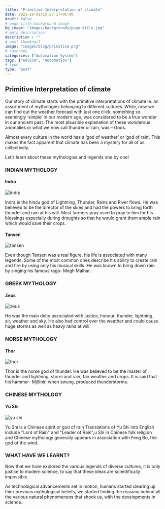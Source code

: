 ```yaml
---
title: "Primitive Interpretation of climate"
date: 2021-10-01T15:27:17+06:00
draft: false
# page title background image
bg_image: "images/backgrounds/page-title.jpg"
# meta description
description : ""
# post thumbnail
image: "images/blog/primitive.png"
# taxonomy
categories: ["Automation System"]
tags: ["Advice", "Automation"]
# type
type: "post"
---
```


## Primitive Interpretation of climate

Our story of climate starts with the primitive interpretations of climate ie. an assortment of mythologies belonging to different cultures.
While, now we can find out the weather forecast with just one click, something so seemingly ‘simple’ in our modern age, was considered to be a true wonder in our ancient past. The most plausible explanation of these wonderous anomalies or what we now call thunder or rain, was – Gods.

Almost every culture in the world has a ‘god of weather’ or ‘god of rain’. This makes the fact apparent that climate has been a mystery for all of us collectively.

Let’s learn about these mythologies and legends one by one!

### INDIAN MYTHOLOGY

#### Indra

![indra](/images/primitive/indra.jpg)

Indra is the hindu god of Lightning, Thunder, Rains and River flows. He was believed to be the director of the skies and had the powers to bring forth thunder and rain at his will. Most farmers pray used to pray to him for his blessings especially during droughts so that he would grant them ample rain which would save their crops.

#### Tansen

![tansen](/images/primitive/tansen.jpg)

Even though Tansen was a real figure, his life is associated with many legends. Some of the most common ones describe his ability to create rain and fire by using only his musical skills. He was known to bring down rain by singing his famous raga-  Megh Malhar.

### GREEK MYTHOLOGY

#### Zeus

![zeus](/images/primitive/zeus.jpg)

He was the main deity associated with justice, honour, thunder, lightning, air, weather and sky.  He also had control over the weather and could cause huge storms as well as heavy rains at will.

### NORSE MYTHOLOGY

#### Thor

![thor](/images/primitive/thor.jpg)

Thor is the norse god of thunder. He was believed to be the master of thunder and lightning, storm and rain, fair weather and crops. It is said that his hammer- Mjölnir, when swung, produced thunderstorms.

### CHINESE MYTHOLOGY

#### Yu Shi

![yu shi](/images/primitive/yu-shi.jpg)

Yu Shi is a Chinese spirit or god of rain Translations of Yu Shi into English include "Lord of Rain" and "Leader of Rain",u Shi in Chinese folk religion and Chinese mythology generally appears in association with Feng Bo, the god of the wind.

### WHAT HAVE WE LEARNT?

Now that we have explored the various legends of diverse cultures, it is only justice to modern science, to say that these ideas are scientifically impossible.

As technological advancements set in motion, humans started clearing up thier previous mythological beliefs, we started finding the reasons behind all the various natural phenomenons that shook us, with the developments in science.

